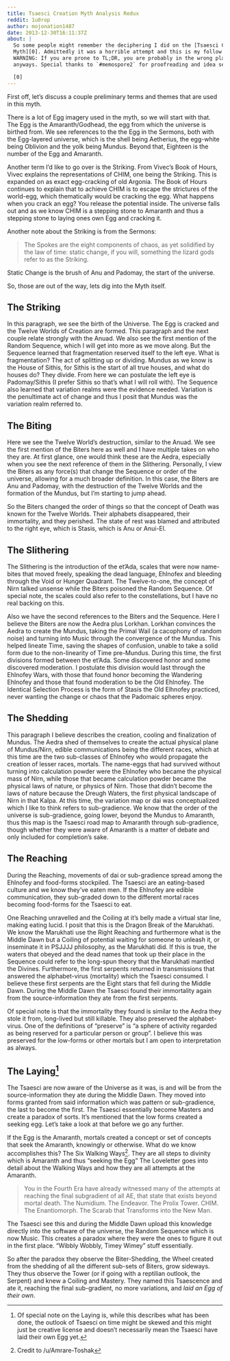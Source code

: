 ```yaml
---
title: Tsaesci Creation Myth Analysis Redux
reddit: 1u0rop
author: mojonation1487
date: 2013-12-30T16:11:37Z
about: |
  So some people might remember the deciphering I did on the [Tsaesci Creation
  Myth][0]. Admittedly it was a horrible attempt and this is my follow up.
  WARNING: If you are prone to TL;DR, you are probably in the wrong place
  anyways. Special thanks to `#memospore2` for proofreading and idea seeding.

  [0]
---
```


First off, let’s discuss a couple preliminary terms and themes that are used in
this myth.

There is a lot of Egg imagery used in the myth, so we will start with that. The
Egg is the Amaranth/Godhead, the egg from which the universe is birthed from. We
see references to the the Egg in the Sermons, both with the Egg-layered
universe, which is the shell being Aetherius, the egg-white being Oblivion and
the yolk being Mundus. Beyond that, Eighteen is the number of the Egg and
Amaranth.

Another term I’d like to go over is the Striking. From Vivec’s Book of Hours,
Vivec explains the representations of CHIM, one being the Striking. This is
expanded on as exact egg-cracking of old Argonia. The Book of Hours continues to
explain that to achieve CHIM is to escape the strictures of the world-egg, which
thematically would be cracking the egg. What happens when you crack an egg? You
release the potential inside. The universe falls out and as we know CHIM is a
stepping stone to Amaranth and thus a stepping stone to laying ones own Egg and
cracking it.

Another note about the Striking is from the Sermons:

> The Spokes are the eight components of chaos, as yet solidified by the law of
> time: static change, if you will, something the lizard gods refer to as the
> Striking.

Static Change is the brush of Anu and Padomay, the start of the universe.

So, those are out of the way, lets dig into the Myth itself.

## The Striking

In this paragraph, we see the birth of the Universe. The Egg is cracked and the
Twelve Worlds of Creation are formed. This paragraph and the next couple relate
strongly with the Anuad. We also see the first mention of the Random Sequence,
which I will get into more as we move along. But the Sequence learned that
fragmentation reserved itself to the left eye. What is fragmentation? The act of
splitting up or dividing. Mundus as we know is the House of Sithis, for Sithis
is the start of all true houses, and what do houses do? They divide. From here
we can postulate the left eye is Padomay/Sithis (I prefer Sithis so that’s what
I will roll with). The Sequence also learned that variation realms were the
evidence needed. Variation is the penultimate act of change and thus I posit
that Mundus was the variation realm referred to.

## The Biting

Here we see the Twelve World’s destruction, similar to the Anuad. We see the
first mention of the Biters here as well and I have multiple takes on who they
are. At first glance, one would think these are the Aedra, especially when you
see the next reference of them in the Slithering. Personally, I view the Biters
as any force(s) that change the Sequence or order of the universe, allowing for
a much broader definition. In this case, the Biters are Anu and Padomay, with
the destruction of the Twelve Worlds and the formation of the Mundus, but I’m
starting to jump ahead.

So the Biters changed the order of things so that the concept of Death was known
for the Twelve Worlds. Their alphabets disappeared, their immortality, and they
perished. The state of rest was blamed and attributed to the right eye, which is
Stasis, which is Anu or Anui-El.

## The Slithering

The Slithering is the introduction of the et’Ada, scales that were now
name-bites that moved freely, speaking the dead language, Ehlnofex and bleeding
through the Void or Hunger Quadrant. The Twelve-to-one, the concept of Nirn
talked unsense while the Biters poisoned the Random Sequence. Of special note,
the scales could also refer to the constellations, but I have no real backing on
this.

Also we have the second references to the Biters and the Sequence. Here I
believe the Biters are now the Aedra plus Lorkhan. Lorkhan convinces the Aedra
to create the Mundus, taking the Primal Wail (a cacophony of random noise) and
turning into Music through the convergence of the Mundus. This helped lineate
Time, saving the shapes of confusion, unable to take a solid form due to the
non-linearity of Time pre-Mundus. During this time, the first divisions formed
between the et’Ada. Some discovered honor and some discovered moderation. I
postulate this division would last through the Ehlnofey Wars, with those that
found honor becoming the Wandering Ehlnofey and those that found moderation to
be the Old Ehlnofey. The Identical Selection Process is the form of Stasis the
Old Elhnofey practiced, never wanting the change or chaos that the Padomaic
spheres enjoy.

## The Shedding

This paragraph I believe describes the creation, cooling and finalization of
Mundus. The Aedra shed of themselves to create the actual physical plane of
Mundus/Nirn, edible communications being the different races, which at this time
are the two sub-classes of Ehlnofey who would propagate the creation of lesser
races, mortals. The name-eggs that had survived without turning into calculation
powder were the Ehlnofey who became the physical mass of Nirn, while those that
became calculation powder became the physical laws of nature, or physics of
Nirn. Those that didn’t become the laws of nature because the Dreugh Waters, the
first physical landscape of Nirn in that Kalpa. At this time, the variation map
or dai was conceptualized which I like to think refers to sub-gradience. We know
that the order of the universe is sub-gradience, going lower, beyond the Mundus
to Amaranth, thus this map is the Tsaesci road map to Amaranth through
sub-gradience, though whether they were aware of Amaranth is a matter of debate
and only included for completion’s sake.

## The Reaching

During the Reaching, movements of dai or sub-gradience spread among the Ehlnofey
and food-forms stockpiled. The Tsaesci are an eating-based culture and we know
they’ve eaten men. If the Ehlnofey are edible communication, they sub-graded
down to the different mortal races becoming food-forms for the Tsaesci to eat.

One Reaching unravelled and the Coiling at it’s belly made a virtual star line,
making eating lucid. I posit that this is the Dragon Break of the Marukhati. We
know the Marukhati use the Right Reaching and furthermore what is the Middle
Dawn but a Coiling of potential waiting for someone to unleash it, or inseminate
it in PSJJJJ philosophy, as the Marukhati did. If this is true, the waters that
obeyed and the dead names that took up their place in the Sequence could refer
to the long-spun theory that the Marukhati mantled the Divines. Furthermore, the
first serpents returned in transmissions that answered the alphabet-virus
(mortality) which the Tsaesci consumed. I believe these first serpents are the
Eight stars that fell during the Middle Dawn. During the Middle Dawn the Tsaesci
found their immortality again from the source-information they ate from the
first serpents.

Of special note is that the immortality they found is similar to the Aedra they
stole it from, long-lived but still killable. They also preserved the
alphabet-virus. One of the definitions of “preserve” is “a sphere of activity
regarded as being reserved for a particular person or group”. I believe this was
preserved for the low-forms or other mortals but I am open to interpretation as
always.

## The Laying[^1]

The Tsaesci are now aware of the Universe as it was, is and will be from the
source-information they ate during the Middle Dawn. They moved into forms
granted from said information which was pattern or sub-gradience, the last to
become the first. The Tsaesci essentially become Masters and create a paradox of
sorts. It’s mentioned that the low forms created a seeking egg. Let’s take a
look at that before we go any further.

If the Egg is the Amaranth, mortals created a concept or set of concepts that
seek the Amaranth, knowingly or otherwise. What do we know accomplishes this?
The Six Walking Ways[^2]. They are all steps to divinity which is Amaranth and
thus “seeking the Egg” The Loveletter goes into detail about the Walking Ways
and how they are all attempts at the Amaranth.

> You in the Fourth Era have already witnessed many of the attempts at reaching
> the final subgradient of all AE, that state that exists beyond mortal death.
> The Numidium. The Endeavor. The Prolix Tower. CHIM. The Enantiomorph. The
> Scarab that Transforms into the New Man.

The Tsaesci see this and during the Middle Dawn upload this knowledge directly
into the software of the universe, the Random Sequence which is now Music. This
creates a paradox where they were the ones to figure it out in the first place.
“Wibbly Wobbly, Timey Wimey” stuff essentially.

So after the paradox they observe the Biter-Shedding, the Wheel created from the
shedding of all the different sub-sets of Biters, grow sideways. They thus
observe the Tower (or if going with a reptilian outlook, the Serpent) and knew a
Coiling and Mastery. They named this Tsaescence and ate it, reaching the final
sub-gradient, no more variations, and *laid an Egg of their own*.

[^1]: Of special note on the Laying is, while this describes what has been done,
the outlook of Tsaesci on time might be skewed and this might just be creative
license and doesn’t necessarily mean the Tsaesci have laid their own Egg yet.

[^2]: Credit to /u/Amrare-Toshak
